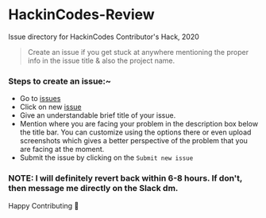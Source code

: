 # HackinCodes-Review
Issue directory for HackinCodes Contributor's Hack, 2020

> Create an issue if you get stuck at anywhere mentioning the proper info in the issue title & also the project name. 

### Steps to create an issue:~

- Go to [issues](https://github.com/Neilblaze/HackinCodes-Review/issues)
- Click on new [issue](https://github.com/Neilblaze/HackinCodes-Review/issues/new/choose)
- Give an understandable brief title of your issue.
- Mention where you are facing your problem in the description box below the title bar. You can customize using the options there or even upload screenshots which gives a better perspective of the problem that you are facing at the moment.
- Submit the issue by clicking on the `Submit new issue`



### NOTE: I will definitely revert back within 6-8 hours. If don't, then message me directly on the Slack dm.

Happy Contributing 🎉
